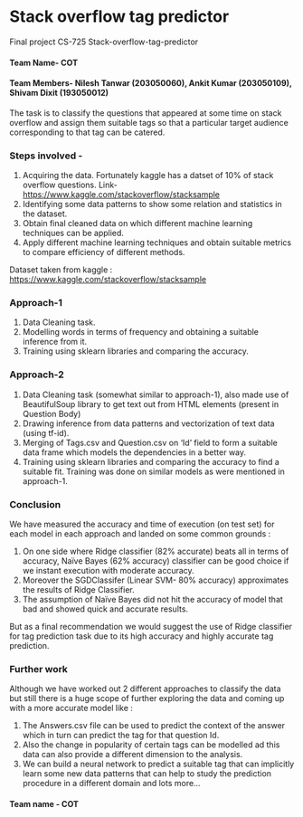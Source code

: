 # Stack overflow tag predictor
Final project CS-725 Stack-overflow-tag-predictor
#### Team Name- COT
#### Team Members- Nilesh Tanwar (203050060), Ankit Kumar (203050109), Shivam Dixit (193050012)
The task is to classify the questions that appeared at some time on stack overflow and assign them suitable tags so that a particular target audience corresponding to that tag can be catered.

### Steps involved -
1. Acquiring the data. Fortunately kaggle has a datset of 10% of stack overflow questions. Link- https://www.kaggle.com/stackoverflow/stacksample
2. Identifying some data patterns to show some relation and statistics in the dataset.
3. Obtain final cleaned data on which different machine learning techniques can be applied.
4. Apply different machine learning techniques and obtain suitable metrics to compare efficiency of different methods.

Dataset taken from kaggle : https://www.kaggle.com/stackoverflow/stacksample

### Approach-1
1. Data Cleaning task.
2. Modelling words in terms of frequency and obtaining a suitable inference from it.
3. Training using sklearn libraries and comparing the accuracy.

### Approach-2
1. Data Cleaning task (somewhat similar to approach-1), also made use of BeautifulSoup library to get text out from HTML elements (present in Question Body)
2. Drawing inference from data patterns and vectorization of text data (using tf-id).
3. Merging of Tags.csv and Question.csv on ‘Id’ field to form a suitable data frame which models the dependencies in a better way.
4. Training using sklearn libraries and comparing the accuracy to find a suitable fit. Training was done on similar models as were mentioned in approach-1.

### Conclusion
We have measured the accuracy and time of execution (on test set) for each model in each approach and landed on some common grounds : 
1. On one side where Ridge classifier (82% accurate) beats all in terms of accuracy, Naïve Bayes (62% accuracy) classifier can be good choice if we instant execution with moderate accuracy. 
2. Moreover the SGDClassifer (Linear SVM- 80% accuracy) approximates the results of Ridge Classifier.
3. The assumption of Naïve Bayes did not hit the accuracy of model that bad and showed quick and accurate results.

But as a final recommendation we would suggest the use of Ridge classifier for tag prediction task due to its high accuracy and highly accurate tag prediction.

### Further work
Although we have worked out 2 different approaches to classify the data but still there is a huge scope of further exploring the data and coming up with a more accurate model like :
1. The Answers.csv file can be used to predict the context of the answer which in turn can predict the tag for that question Id.
2. Also the change in popularity of certain tags can be modelled ad this data can also provide a different dimension to the analysis.
3. We can build a neural network to predict a suitable tag that can implicitly learn some new data patterns that can help to study the prediction procedure in a different domain and lots more…

#### Team name - COT
